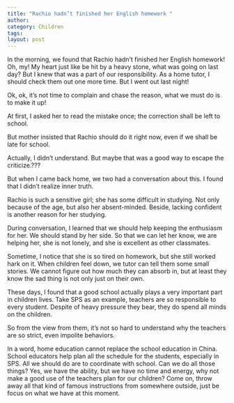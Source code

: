 ```yaml
---
title: "Rachio hadn’t finished her English homework "
author:
category: Children
tags: 
layout: post
---
```

In the morning, we found that Rachio hadn’t finished her English homework! Oh, my! My heart just like be hit by a heavy stone, what was going on last day? But I knew that was a part of our responsibility. As a home tutor, I should check them out one more time. But I went out last night!

Ok, ok, it’s not time to complain and chase the reason, what we must do is to make it up!

At first, I asked her to read the mistake once; the correction shall be left to school.

But mother insisted that Rachio should do it right now, even if we shall be late for school.

Actually, I didn’t understand. But maybe that was a good way to escape the criticize.???

But when I came back home, we two had a conversation about this. I found that I didn’t realize inner truth.

Rachio is such a sensitive girl; she has some difficult in studying. Not only because of the age, but also her absent-minded. Beside, lacking confident is another reason for her studying.

During conversation, I learned that we should help keeping the enthusiasm for her. We should stand by her side. So that we can let her know, we are helping her, she is not lonely, and she is excellent as other classmates.

Sometime, I notice that she is so tired on homework, but she still worked hark on it. When children feel down, we tutor can tell them some small stories. We cannot figure out how much they can absorb in, but at least they know the sad thing is not only just on their own. 

These days, I found that a good school actually plays a very important part in children lives. Take SPS as an example, teachers are so responsible to every student. Despite of heavy pressure they bear, they do spend all minds on the children.

So from the view from them, it’s not so hard to understand why the teachers are so strict, even impolite behaviors.

In a word, home education cannot replace the school education in China. School educators help plan all the schedule for the students, especially in SPS. All we should do are to coordinate with school. Can we do all those things? Yes, we have the ability, but we have no time and energy, why not make a good use of the teachers plan for our children? Come on, throw away all that kind of famous instructions from somewhere outside, just be focus on what we have at this moment. 

